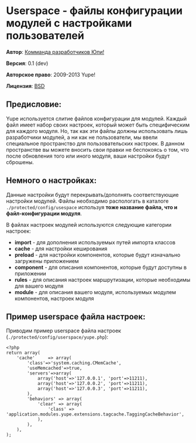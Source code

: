 Userspace - файлы конфигурации модулей с настройками пользователей
==================================================================

**Автор**: [Комманда разработчиков Юпи!](http://yupe.ru/feedback/index?from=docs)

**Версия**: 0.1 (dev)

**Авторское право**:  2009-2013 Yupe!

**Лицензия**: [BSD](https://github.com/yupe/yupe/blob/master/LICENSE)

Предисловие:
------------

Yupe используется слитие файлов конфигурации для модулей. Каждый файл имеет набор своих настроек, который может
быть специфическим для каждого модуля. Но, так как эти файлы должны использовать лишь разработчики модулей, а 
ни как не пользователи, мы ввели специальное пространство для пользовательских настроек. В данном пространстве
вы можете вносить свои правки не беспокоясь о том, что после обновления того или иного модуля, ваши настройки 
будут сброшены.

Немного о настройках:
---------------------

Данные настройки будут перекрывать/дополнять соответствующие настройки модулей. Файлы необходимо распологать в 
каталоге `./protected/config/usespace` используя **тоже название файла, что и файл-конфигурации модуля**.

В файлах настроек модулей используются следующие категории настроек:

* **import**    - для дополнения используемых путей импорта классов
* **cache**     - для настройки кеширования
* **preload**   - для настройки компонентов, которые будут изначально загружены приложением
* **component** - для описания компонентов, которые будут доступны в приложении
* **rules**     - для описания настроек маршрутизации, которые необходимы для вашего модуля
* **module**    - для описания вашего модуля, используемых модулем компонентов, настроек модуля

Пример userspace файла настроек:
--------------------------------

Приводим пример userspace файла настроек (`./protected/config/userspace/yupe.php`):

<pre><code class="bash">&lt;?php
return array(
    'cache'     => array(
        'class'=>'system.caching.CMemCache',
        'useMemcached'=>true,
        'servers'=>array(
            array('host'=>'127.0.0.1', 'port'=>11211),
            array('host'=>'127.0.0.2', 'port'=>11211),
            array('host'=>'127.0.0.3', 'port'=>11211),
        ),
        'behaviors' => array(
            'clear' => array(
                'class' => 'application.modules.yupe.extensions.tagcache.TaggingCacheBehavior',
            ),
        ),
    ),
);</code></pre>